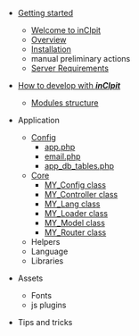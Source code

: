 <!-- - Getting started

  - [home](/)
  - [Quick start](quickstart.md)
  - [Writing more pages](more-pages.md)
  - [Custom navbar](custom-navbar.md)
  - [Cover page](cover.md)
    - [test](1/Installation.md)

- Customization

  - [Configuration](configuration.md)
  - [Themes](themes.md)
  - [List of Plugins](plugins.md)
  - [Write a Plugin](write-a-plugin.md)
  - [Markdown configuration](markdown.md)
  - [Language highlighting](language-highlight.md)

- Guide

  - [Deploy](deploy.md)
  - [Helpers](helpers.md)
  - [Vue compatibility](vue.md)
  - [CDN](cdn.md)
  - [Offline Mode (PWA)](pwa.md)
  - [Server-Side Rendering (SSR)](ssr.md)
  - [Embed Files](embed-files.md)

- [Awesome docsify](awesome.md)
- [Changelog](changelog.md)
- [theme doc guide](https://docsify-darklight-theme.boopathikumar.me/#/installation) -->


<!-- # menu -->
- [Getting started](QUICKSTART.md)
  - [Welcome to inCIpit](QUICKSTART.md?id=welcome-to-incipit)
  - [Overview](QUICKSTART.md?id=Overview)
  - [Installation](QUICKSTART.md?id=installation)
  - manual preliminary actions
  - [Server Requirements](QUICKSTART.md?id=server-requirements)

- [How to develop with *__inCIpit__*](modules/README.md)
  - [Modules structure](modules/MODULE_STRUCTURE.md)


- Application
  - [Config](CONFIG.md)
    - [app.php](CONFIG?id=appphp-autoloaded)
    - [email.php](CONFIG?id=emailphp)
    - [app_db_tables.php](CONFIG?id=app_db_tablesphp)
  - [Core](CORE/)
    - [MY_Config class](CORE/My_config.md?id=null)
    - [MY_Controller class](CORE/My_controller.md)
    - [MY_Lang class](CORE/MY_Lang.md)
    - [MY_Loader class](CORE/MY_Loader.md)
    - [MY_Model class](CORE/MY_Model.md)
    - [MY_Router class](CORE/MY_Router.md)
  - Helpers
  - Language
  - Libraries
- Assets
  - Fonts
  - js plugins
- Tips and tricks

<!-- <details>
<summary>Core</summary>

  - [MY_Config class](core/My_config.md?id=null)
  - [MY_controller class](core/My_controller.md)
  - [MY_Lang class](core/MY_Lang.md)
  - [MY_Loader class](core/MY_Loader.md)
  - [MY_Model class](core/MY_Model.md)
  - [MY_Output class](core/MY_Output.md)
  - [MY_Router class](core/MY_Router.md)

</details> -->
<!-- - [How to write a Modules](modules/)
  - [A module structure](modules/?id=module-structure)
  - The general logic
    - Model-View-Controller (new crud)
  - Setting Permissions
  - Adding Assets
  - The search
  - Adding buttons
  - js variables to php
  - System default modules
    - Migration module
- Features
  - Files manager
  - Rest server
  - Languages
  - js plugins
- APP installation
- Permission system
- Login system
- Themes
- [Changelog](changelog.md) -->